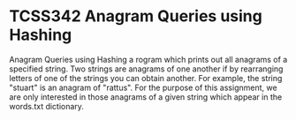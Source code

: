 # TCSS342 Anagram Queries using Hashing
Anagram Queries using Hashing a rogram which prints out all anagrams of a specified string. 
Two strings are anagrams of one another if by rearranging letters of one of the strings 
you can obtain another. For example, the string "stuart" is an anagram of "rattus". For the 
purpose of this assignment, we are only interested in those anagrams of a given 
string which appear in the words.txt dictionary.
